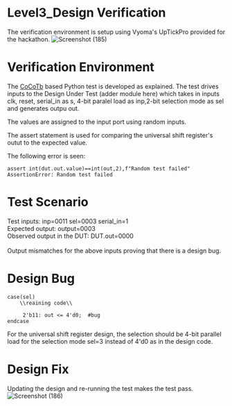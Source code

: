 # Level3_Design Verification
The verification environment is setup using Vyoma's UpTickPro provided for the hackathon.
![Screenshot (185)](https://user-images.githubusercontent.com/109639328/182077963-39b7b1a0-ced6-4cce-a125-aceda614dc08.png)

# Verification Environment
The [CoCoTb](https://www.cocotb.org/) based Python test is developed as explained. The test drives inputs to the Design Under Test (adder module here) which takes in inputs clk, reset, serial_in as s, 4-bit paralel load as inp,2-bit selection mode as sel and generates outpu out.

The values are assigned to the input port using random inputs.

The assert statement is used for comparing the universal shift register's outut to the expected value.

The following error is seen:
```
assert int(dut.out.value)==int(out,2),f"Random test failed"
AssertionError: Random test failed
```

# Test Scenario
Test inputs: inp=0011 sel=0003 serial_in=1\
Expected output: output=0003\
Observed output in the DUT: DUT.out=0000\
\
Output mismatches for the above inputs proving that there is a design bug.

# Design Bug
```
case(sel)
    \\reaining code\\
    
     2'b11: out <= 4'd0;  #bug
endcase
```
For the universal shift register design, the selection should be 4-bit parallel load  for the selection mode sel=3 instead of 4'd0 as in the design code.

# Design Fix

Updating the design and re-running the test makes the test pass.
![Screenshot (186)](https://user-images.githubusercontent.com/109639328/182078063-3835e90c-718a-4969-b6e7-7943f85dbcf3.png)

